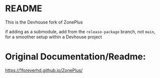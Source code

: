 # README

This is the Devhouse fork of ZonePlus

if adding as a submodule, add from the `release-package` branch, not `main`, for a smoother setup within a Devhouse project

# Original Documentation/Readme:
https://1foreverhd.github.io/ZonePlus/
